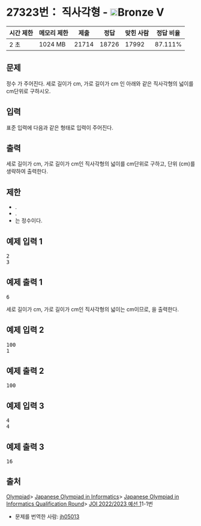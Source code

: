 # 27323번： 직사각형 - <img src="https://static.solved.ac/tier_small/1.svg" style="height:20px" />Bronze V


| 시간 제한 | 메모리 제한 | 제출 | 정답 | 맞힌 사람 | 정답 비율 |
| --- | --- | --- | --- | --- | --- |
| 2 초 | 1024 MB | 21714 | 18726 | 17992 | 87.111% |


## 문제


정수 가 주어진다. 세로 길이가 cm, 가로 길이가 cm 인 아래와 같은 직사각형의 넓이를 cm단위로 구하시오.




## 입력


표준 입력에 다음과 같은 형태로 입력이 주어진다.





## 출력


세로 길이가 cm, 가로 길이가 cm인 직사각형의 넓이를 cm단위로 구하고, 단위 (cm)를 생략하여 출력한다.



## 제한


- .
- .
- 는 정수이다.




## 예제 입력 1


<pre>2
3
</pre>


## 예제 출력 1


<pre>6
</pre>


세로 길이가 cm, 가로 길이가 cm인 직사각형의 넓이는 cm이므로, 을 출력한다.





## 예제 입력 2


<pre>100
1
</pre>


## 예제 출력 2


<pre>100
</pre>




## 예제 입력 3


<pre>4
4
</pre>


## 예제 출력 3


<pre>16
</pre>






## 출처




[Olympiad](/category/2)> [Japanese Olympiad in Informatics](/category/100)> [Japanese Olympiad in Informatics Qualification Round](/category/101)> [JOI 2022/2023 예선 1](/category/detail/3464)1-1번
- 문제를 번역한 사람: [jh05013](/user/jh05013)




